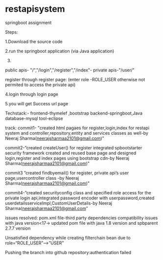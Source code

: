 # restapisystem
springboot assignment


Steps:


1.Download the source code


2.run the springboot application (via Java application)


3.
public apis- "/","/login","/register","/index"- 
private apis-"/user/"



register through register page:
(enter role -ROLE_USER otherwise not permited to access the private api)



4.login through login page



5.you will get Success url page



Techstack:-
frontend-thymelef ,bootstrap
backend-springboot,Java
database-mysql
tool-eclipse




track:
commit1- "created html pagaes for register,login,index for restapi system and controller,repository,entity and services classes as well-by Neeraj Sharma(neerajsharmaa2101@gmail.com)"


commit2-”created createUser() for register
integrated spbootstarter security framework
 created  and reused base page and designed login,register and index pages using bootstrap cdn-by Neeraj Sharma(neerajsharmaa2101@gmail.com)"


commit3 ”created findbyemail() for register, private api’s user page,usercontroller class
-by Neeraj Sharma(neerajsharmaa2101@gmail.com)"


commit4-”created securityconfig class and specified role access for the private login api,integrated password encoder with userpassword,created userdetailsserviceImpl,CustomUserDetails-by Neeraj Sharma(neerajsharmaa2101@gmail.com”


issues resolved:
pom.xml file-third party dependencies compatibility issues with java version<17->  updated pom file with java 1.8 version and spbparent 2.7.7 version


Unsatisfied dependency while creating filterchain bean due to role=“ROLE_USER”-->”USER”


Pushing the branch into github repository:authentication failed
